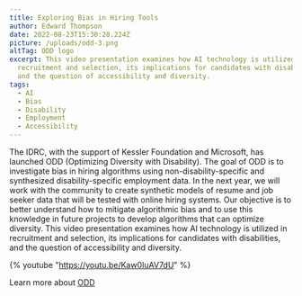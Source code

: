 ```yaml
---
title: Exploring Bias in Hiring Tools
author: Edward Thompson
date: 2022-08-23T15:30:28.224Z
picture: /uploads/odd-3.png
altTag: ODD logo
excerpt: This video presentation examines how AI technology is utilized in
  recruitment and selection, its implications for candidates with disabilities,
  and the question of accessibility and diversity.
tags:
  - AI
  - Bias
  - Disability
  - Employment
  - Accessibility
---
```

The IDRC, with the support of Kessler Foundation and Microsoft, has launched ODD (Optimizing Diversity with Disability). The goal of ODD is to investigate bias in hiring algorithms using non-disability-specific and synthesized disability-specific employment data. In the next year, we will work with the community to create synthetic models of resume and job seeker data that will be tested with online hiring systems. Our objective is to better understand how to mitigate algorithmic bias and to use this knowledge in future projects to develop algorithms that can optimize diversity.
This video presentation examines how AI technology is utilized in recruitment and selection, its implications for candidates with disabilities, and the question of accessibility and diversity.

{% youtube "https://youtu.be/Kaw0IuAV7dU" %}

Learn more about [ODD](https://idrc.ocadu.ca/odd/)
